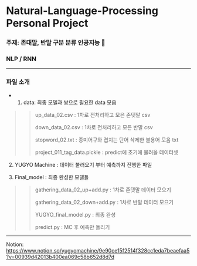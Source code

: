 # Natural-Language-Processing Personal Project

### 주제: 존대말, 반말 구분 분류 인공지능 💬

### NLP / RNN

---

### 파일 소개
- 1) data: 최종 모델과 쌍으로 필요한 data 모음
>> up_data_02.csv : 1차로 전처리하고 모은 존댓말 csv
>> 
>> down_data_02.csv : 1차로 전처리하고 모든 반말 csv
>> 
>> stopword_02.txt : 종미어구와 겹치는 단어 삭제한 불용어 모음 txt
>> 
>> project_011_tag_data.pickle : predict에 초기에 불러올 데이터셋

2) YUGYO Machine : 데이터 불러오기 부터 예측까지 진행한 파일

3) Final_model : 최종 완성한 모델들
>> gathering_data_02_up+add.py : 1차로 존댓말 데이터 모으기
>> 
>> gathering_data_02_down+add.py : 1차로 반말 데이터 모으기
>> 
>> YUGYO_final_model.py : 최종 완성
>> 
>> predict.py : MC 후 예측만 돌리기

---
Notion: https://www.notion.so/yugyomachine/9e90ce15f2514f328cc1eda7beaefaa5?v=00939d42013b400ea069c58b652d8d7d
